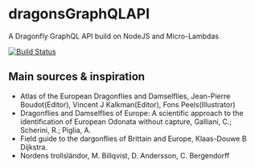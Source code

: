 # dragonsGraphQLAPI
A Dragonfly GraphQL API build on NodeJS and Micro-Lambdas

[![Build Status](https://travis-ci.org/primavera133/dragonsGraphQLAPI.svg?branch=master)](https://travis-ci.org/primavera133/dragonsGraphQLAPI)

## Main sources & inspiration
 - Atlas of the European Dragonflies and Damselflies, Jean-Pierre Boudot(Editor), Vincent J Kalkman(Editor), Fons Peels(Illustrator)
 - Dragonflies and Damselflies of Europe: A scientific approach to the identification of European Odonata without capture, Galliani, C.; Scherini, R.; Piglia, A.
 - Field guide to the dargonflies of Brittain and Europe, Klaas-Douwe B Dijkstra.
 - Nordens trollsländor, M. Billqvist, D. Andersson, C. Bergendorff
